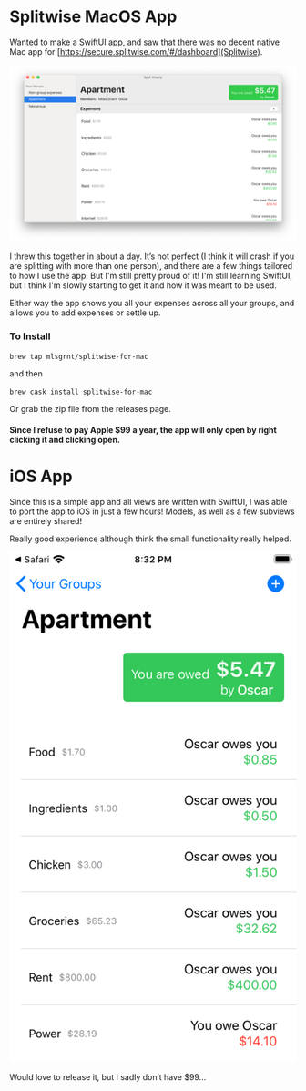 # Splitwise MacOS App

Wanted to make a SwiftUI app, and saw that there was no decent native Mac app for [https://secure.splitwise.com/#/dashboard](Splitwise).

![](screenshot.png)

I threw this together in about a day. It’s not perfect (I think it will crash if you are splitting with more than one person), and there are a few things tailored to how I use the app. But I'm still pretty proud of it! I'm still learning SwiftUI, but I think I'm slowly starting to get it and how it was meant to be used.

Either way the app shows you all your expenses across all your groups, and allows you to add expenses or settle up.

### To Install
`brew tap mlsgrnt/splitwise-for-mac`

and then

`brew cask install splitwise-for-mac`

Or grab the zip file from the releases page. 

#### Since I refuse to pay Apple $99 a year, the app will only open by right clicking it and clicking open.

# iOS App
Since this is a simple app and all views are written with SwiftUI, I was able to port the app to iOS in just a few hours! Models, as well as a few subviews are entirely shared!

Really good experience although think the small functionality really helped.

![](ios.png)

Would love to release it, but I sadly don’t have $99…